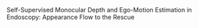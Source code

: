 Self-Supervised Monocular Depth and Ego-Motion Estimation in Endoscopy: Appearance
Flow to the Rescue
